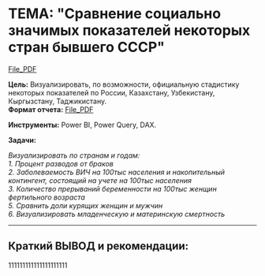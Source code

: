 # **ТЕМА: "Сравнение социально значимых показателей некоторых стран бывшего СССР"**
[File_PDF](https://github.com/IGOR-M97/Portfolio/blob/main/Example_PowerBI/%D0%A1%D1%80%D0%B0%D0%B2%D0%BD%D0%B5%D0%BD%D0%B8%D0%B5%20%D1%81%D0%BE%D1%86%D0%B8%D0%B0%D0%BB%D1%8C%D0%BD%D0%BE%20%D0%B7%D0%BD%D0%B0%D1%87%D0%B8%D0%BC%D1%8B%D1%85%20%D0%BF%D0%BE%D0%BA%D0%B0%D0%B7%D0%B0%D1%82%D0%B5%D0%BB%D0%B5%D0%B9%20%D0%BD%D0%B5%D0%BA%D0%BE%D1%82%D0%BE%D1%80%D1%8B%D1%85%20%D1%81%D1%82%D1%80%D0%B0%D0%BD%20%D0%B1%D1%8B%D0%B2%D1%88%D0%B5%D0%B3%D0%BE%20%D0%A1%D0%A1%D0%A1%D0%A0.pdf)  

**Цель:** Визуализировать, по возможности, официальную стадистику некоторых показателей по России, Казахстану, Узбекистану, Кыргызстану, Таджикистану.  
**Формат отчета:** [File_PDF](https://github.com/IGOR-M97/Portfolio/blob/main/Example_PowerBI/%D0%A1%D1%80%D0%B0%D0%B2%D0%BD%D0%B5%D0%BD%D0%B8%D0%B5%20%D1%81%D0%BE%D1%86%D0%B8%D0%B0%D0%BB%D1%8C%D0%BD%D0%BE%20%D0%B7%D0%BD%D0%B0%D1%87%D0%B8%D0%BC%D1%8B%D1%85%20%D0%BF%D0%BE%D0%BA%D0%B0%D0%B7%D0%B0%D1%82%D0%B5%D0%BB%D0%B5%D0%B9%20%D0%BD%D0%B5%D0%BA%D0%BE%D1%82%D0%BE%D1%80%D1%8B%D1%85%20%D1%81%D1%82%D1%80%D0%B0%D0%BD%20%D0%B1%D1%8B%D0%B2%D1%88%D0%B5%D0%B3%D0%BE%20%D0%A1%D0%A1%D0%A1%D0%A0.pdf)
  
**Инструменты:** Power BI, Power Query, DAX.

**Задачи:**
    
   *Визуализировать по странам и годам:   
    1. Процент разводов от браков  
    2. Заболеваемость ВИЧ на 100тыс населения и накопительный контингент, состоящий на учете на 100тыс населения  
    3. Количество прерываний беременности на 100тыс женщин фертильного возраста  
    5. Сравнить доли курящих женщин и мужчин  
    6. Визуализировать младенческую и материнскую смертность*

***
## **Краткий ВЫВОД и рекомендации:**

111111111111111111111
